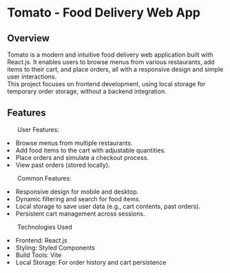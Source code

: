 <h1> Tomato - Food Delivery Web App </h1>
<h2> Overview </h2>
<p>Tomato is a modern and intuitive food delivery web application built with React.js. It enables users to browse menus from various restaurants, add items to their cart, and place orders, all with a responsive design and simple user interactions. <br />
This project focuses on frontend development, using local storage for temporary order storage, without a backend integration. </p>
<h2>Features</h2>
<p> 
<ul>User Features:</ul>
<li>Browse menus from multiple restaurants.</li>
<li>Add food items to the cart with adjustable quantities.</li>
<li>Place orders and simulate a checkout process.</li>
<li>View past orders (stored locally).</li>
</p>
<p>
<ul>Common Features:</ul>
<li>Responsive design for mobile and desktop.</li>
<li>Dynamic filtering and search for food items.</li>
<li>Local storage to save user data (e.g., cart contents, past orders).</li>
<li>Persistent cart management across sessions.</li>
</p>
<p>
<ul>Technologies Used</ul>
<li>Frontend: React.js</li>
<li>Styling: Styled Components</li>
<li>Build Tools: Vite</li>
<li>Local Storage: For order history and cart persistence</li>
</p>
